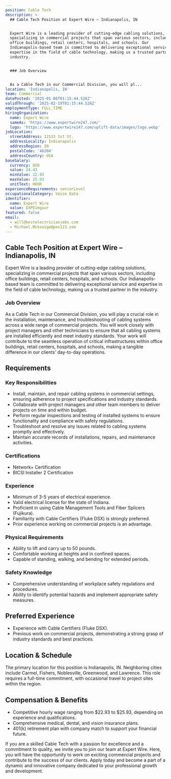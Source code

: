 ```yaml
---
position: Cable Tech
description: >-
  ## Cable Tech Position at Expert Wire – Indianapolis, IN


  Expert Wire is a leading provider of cutting-edge cabling solutions,
  specializing in commercial projects that span various sectors, including
  office buildings, retail centers, hospitals, and schools. Our
  Indianapolis-based team is committed to delivering exceptional service and
  expertise in the field of cable technology, making us a trusted partner in the
  industry.


  ### Job Overview


  As a Cable Tech in our Commercial Division, you will pl...
location: 'Indianapolis, IN'
team: Commercial
datePosted: '2025-01-06T01:15:44.526Z'
validThrough: '2025-02-19T01:15:44.526Z'
employmentType: FULL_TIME
hiringOrganization:
  name: Expert Wire
  sameAs: 'https://www.expertwire247.com/'
  logo: 'https://www.expertwire247.com/uplift-data/images/logo.webp'
jobLocation:
  streetAddress: 11533 1st St.
  addressLocality: Indianapolis
  addressRegion: IN
  postalCode: '46204'
  addressCountry: USA
baseSalary:
  currency: USD
  value: 24.43
  minValue: 22.93
  maxValue: 25.93
  unitText: HOUR
experienceRequirements: seniorLevel
occupationalCategory: Voice Data
identifier:
  name: Expert Wire
  value: EXPEimgaur
featured: false
email:
  - will@bestelectricianjobs.com
  - Michael.Mckeaige@pes123.com
---
```




## Cable Tech Position at Expert Wire – Indianapolis, IN

Expert Wire is a leading provider of cutting-edge cabling solutions, specializing in commercial projects that span various sectors, including office buildings, retail centers, hospitals, and schools. Our Indianapolis-based team is committed to delivering exceptional service and expertise in the field of cable technology, making us a trusted partner in the industry.

### Job Overview

As a Cable Tech in our Commercial Division, you will play a crucial role in the installation, maintenance, and troubleshooting of cabling systems across a wide range of commercial projects. You will work closely with project managers and other technicians to ensure that all cabling systems are installed efficiently and meet industry standards. Your work will contribute to the seamless operation of critical infrastructures within office buildings, retail centers, hospitals, and schools, making a tangible difference in our clients' day-to-day operations.

## Requirements

### Key Responsibilities
- Install, maintain, and repair cabling systems in commercial settings, ensuring adherence to project specifications and industry standards.
- Collaborate with project managers and other team members to deliver projects on time and within budget.
- Perform regular inspections and testing of installed systems to ensure functionality and compliance with safety regulations.
- Troubleshoot and resolve any issues related to cabling systems promptly and effectively.
- Maintain accurate records of installations, repairs, and maintenance activities.

### Certifications
- Network+ Certification
- BICSI Installer 2 Certification

### Experience
- Minimum of 3-5 years of electrical experience.
- Valid electrical license for the state of Indiana.
- Proficient in using Cable Management Tools and Fiber Splicers (Fujikura).
- Familiarity with Cable Certifiers (Fluke DSX) is strongly preferred.
- Prior experience working on commercial projects is an advantage.

### Physical Requirements
- Ability to lift and carry up to 50 pounds.
- Comfortable working at heights and in confined spaces.
- Capable of standing, walking, and bending for extended periods.

### Safety Knowledge
- Comprehensive understanding of workplace safety regulations and procedures.
- Ability to identify potential hazards and implement appropriate safety measures.

## Preferred Experience
- Experience with Cable Certifiers (Fluke DSX).
- Previous work on commercial projects, demonstrating a strong grasp of industry standards and best practices.

## Location & Schedule

The primary location for this position is Indianapolis, IN. Neighboring cities include Carmel, Fishers, Noblesville, Greenwood, and Lawrence. This role requires a full-time commitment, with occasional travel to project sites within the region.

## Compensation & Benefits

- Competitive hourly wage ranging from $22.93 to $25.93, depending on experience and qualifications.
- Comprehensive medical, dental, and vision insurance plans.
- 401(k) retirement plan with company match to support your financial future.

If you are a skilled Cable Tech with a passion for excellence and a commitment to quality, we invite you to join our team at Expert Wire. Here, you will have the opportunity to work on exciting commercial projects and contribute to the success of our clients. Apply today and become a part of a dynamic and innovative company dedicated to your professional growth and development.